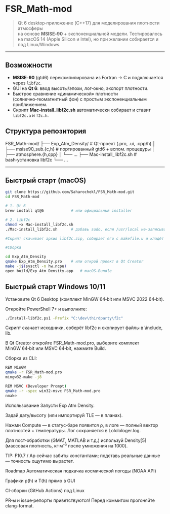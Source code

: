 # FSR_Math-mod

> Qt 6 desktop‑приложение (C++17) для моделирования плотности атмосферы  
> на основе **MSISE‑90** + экспоненциальной модели. Тестировалось на macOS 14
(Apple Silicon и Intel), но при желании собирается и под Linux/Windows.

---

## Возможности

* **MSISE‑90** (gtd6) перекомпилирована из Fortran → C и подключается через
  `libf2c`.
* GUI на **Qt 6**: ввод высоты/эпохи, лог‑окно, экспорт плотности.
* Быстрое сравнение «динамической» плотности (солнечно‑геомагнитный фон)
  с простым экспоненциальным приближением.
* Скрипт **Mac‑install_libf2c.sh** автоматически собирает и ставит
  `libf2c.a` и `f2c.h`.

## Структура репозитория

FSR_Math-mod/ 
├── Exp_Atm_Density/ # Qt‑проект (.pro, .ui, .cpp/h) 
│ ├── msise90_sub.{c,h} # портированный gtd6 + вспом. процедуры 
│ ├── atmosphere.{h,cpp} 
│ └── ... 
├── Mac-install_libf2c.sh # bash‑установка libf2c 
└── ...

---

## Быстрый старт (macOS)

```bash
git clone https://github.com/Saharochekl/FSR_Math-mod.git
cd FSR_Math-mod

# 1. Qt 6
brew install qt@6            # или официальный installer

# 2. libf2c
chmod +x Mac-install_libf2c.sh
./Mac-install_libf2c.sh      # добавь sudo, если /usr/local не‑записываем

#Скрипт скачивает архив libf2c.zip, собирает его c makefile.u и кладёт libf2c.a / f2c.h в /usr/local (Intel) или /opt/homebrew (Apple Silicon)

#Сборка

cd Exp_Atm_Density
qmake Exp_Atm_Density.pro    # или открой проект в Qt Creator
make -j$(sysctl -n hw.ncpu)
open build/Exp_Atm_Density.app   # macOS‑Bundle
```

## Быстрый старт Windows 10/11


Установите Qt 6 Desktop (комплект MinGW 64‑bit или MSVC 2022 64‑bit).

Откройте PowerShell 7+ и выполните:

```bash
./Install-libf2c.ps1 -Prefix "C:\dev\thirdparty\f2c"
```
Скрипт скачает исходники, соберёт libf2c и скопирует файлы в <Prefix>\include, lib.

В Qt Creator откройте FSR_Math-mod.pro, выберите комплект MinGW 64‑bit или MSVC 64‑bit, нажмите Build.

Сборка из CLI:
```bash
REM MinGW
qmake -r FSR_Math-mod.pro
mingw32-make -j8

REM MSVC (Developer Prompt)
qmake -r -spec win32-msvc FSR_Math-mod.pro
nmake
```

Использование
Запусти Exp Atm Density.

Задай дату/высоту (или импортируй TLE — в планах).

Нажми Compute — в статус‑баре появится ρ, в логе — полный вектор плотностей + температуры. Лог сохраняется в Lololologer.log.

Для пост‑обработки (GMAT, MATLAB и т.д.) используй Density[5] (массовая плотность, кг·м⁻³ после умножения на 1000).

TIP: F10.7 / Ap сейчас забиты константами; подставь реальные данные ― точность ощутимо вырастет.

Roadmap
 Автоматическая подкачка космической погоды (NOAA API)

 Графики ρ(h) и T(h) прямо в GUI

 CI‑сборки (GitHub Actions) под Linux

PR‑ы и issue‑репорты приветствуются! Перед коммитом прогоняйте clang-format.